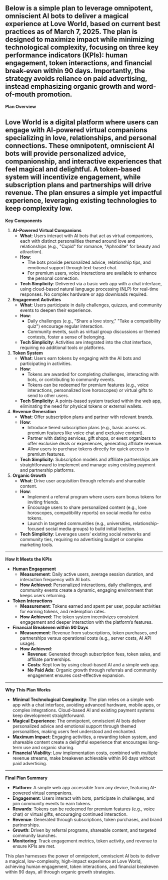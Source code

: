 Below is a simple plan to leverage omnipotent, omniscient AI bots to deliver a magical experience at Love World, based on current best practices as of March 7, 2025\. The plan is designed to maximize impact while minimizing technological complexity, focusing on three key performance indicators (KPIs): human engagement, token interactions, and financial break-even within 90 days. Importantly, the strategy avoids reliance on paid advertising, instead emphasizing organic growth and word-of-mouth promotion.  
---

**Plan Overview**

Love World is a digital platform where users can engage with AI-powered virtual companions specializing in love, relationships, and personal connections. These omnipotent, omniscient AI bots will provide personalized advice, companionship, and interactive experiences that feel magical and delightful. A token-based system will incentivize engagement, while subscription plans and partnerships will drive revenue. The plan ensures a simple yet impactful experience, leveraging existing technologies to keep complexity low.  
---

**Key Components**

1. **AI-Powered Virtual Companions**  
   * **What**: Users interact with AI bots that act as virtual companions, each with distinct personalities themed around love and relationships (e.g., "Cupid" for romance, "Aphrodite" for beauty and attraction).  
   * **How**:  
     * The bots provide personalized advice, relationship tips, and emotional support through text-based chat.  
     * For premium users, voice interactions are available to enhance the personal connection.  
   * **Tech Simplicity**: Delivered via a basic web app with a chat interface, using cloud-based natural language processing (NLP) for real-time responses. No complex hardware or app downloads required.  
2. **Engagement Activities**  
   * **What**: Users participate in daily challenges, quizzes, and community events to deepen their experience.  
   * **How**:  
     * Daily challenges (e.g., "Share a love story," "Take a compatibility quiz") encourage regular interaction.  
     * Community events, such as virtual group discussions or themed contests, foster a sense of belonging.  
   * **Tech Simplicity**: Activities are integrated into the chat interface, requiring no additional tools or platforms.  
3. **Token System**  
   * **What**: Users earn tokens by engaging with the AI bots and participating in activities.  
   * **How**:  
     * Tokens are awarded for completing challenges, interacting with bots, or contributing to community events.  
     * Tokens can be redeemed for premium features (e.g., voice interactions, personalized love horoscopes) or virtual gifts to send to other users.  
   * **Tech Simplicity**: A points-based system tracked within the web app, eliminating the need for physical tokens or external wallets.  
4. **Revenue Generation**  
   * **What**: Offer subscription plans and partner with relevant brands.  
   * **How**:  
     * Introduce tiered subscription plans (e.g., basic access vs. premium features like voice chat and exclusive content).  
     * Partner with dating services, gift shops, or event organizers to offer exclusive deals or experiences, generating affiliate revenue.  
     * Allow users to purchase tokens directly for quick access to premium features.  
   * **Tech Simplicity**: Subscription models and affiliate partnerships are straightforward to implement and manage using existing payment and partnership platforms.  
5. **Organic Growth**  
   * **What**: Drive user acquisition through referrals and shareable content.  
   * **How**:  
     * Implement a referral program where users earn bonus tokens for inviting friends.  
     * Encourage users to share personalized content (e.g., love horoscopes, compatibility reports) on social media for extra tokens.  
     * Launch in targeted communities (e.g., universities, relationship-focused social media groups) to build initial traction.  
   * **Tech Simplicity**: Leverages users’ existing social networks and community ties, requiring no advertising budget or complex marketing tools.

---

**How It Meets the KPIs**

* **Human Engagement**  
  * **Measurement**: Daily active users, average session duration, and interaction frequency with AI bots.  
  * **How Achieved**: Personalized interactions, daily challenges, and community events create a dynamic, engaging environment that keeps users returning.  
* **Token Interactions**  
  * **Measurement**: Tokens earned and spent per user, popular activities for earning tokens, and redemption rates.  
  * **How Achieved**: The token system incentivizes consistent engagement and deeper interaction with the platform’s features.  
* **Financial Breakeven within 90 Days**  
  * **Measurement**: Revenue from subscriptions, token purchases, and partnerships versus operational costs (e.g., server costs, AI API usage).  
  * **How Achieved**:  
    * **Revenue**: Generated through subscription fees, token sales, and affiliate partnerships.  
    * **Costs**: Kept low by using cloud-based AI and a simple web app.  
    * **No Paid Ads**: Organic growth through referrals and community engagement ensures cost-effective expansion.

---

**Why This Plan Works**

* **Minimal Technological Complexity**: The plan relies on a simple web app with a chat interface, avoiding advanced hardware, mobile apps, or complex integrations. Cloud-based AI and existing payment systems keep development straightforward.  
* **Magical Experience**: The omnipotent, omniscient AI bots deliver personalized advice and emotional support through themed personalities, making users feel understood and enchanted.  
* **Maximum Impact**: Engaging activities, a rewarding token system, and shareable content create a delightful experience that encourages long-term use and organic sharing.  
* **Financial Viability**: Low implementation costs, combined with multiple revenue streams, make breakeven achievable within 90 days without paid advertising.

---

**Final Plan Summary**

* **Platform**: A simple web app accessible from any device, featuring AI-powered virtual companions.  
* **Engagement**: Users interact with bots, participate in challenges, and join community events to earn tokens.  
* **Rewards**: Tokens can be redeemed for premium features (e.g., voice chat) or virtual gifts, encouraging continued interaction.  
* **Revenue**: Generated through subscriptions, token purchases, and brand partnerships.  
* **Growth**: Driven by referral programs, shareable content, and targeted community launches.  
* **Monitoring**: Track engagement metrics, token activity, and revenue to ensure KPIs are met.

This plan harnesses the power of omnipotent, omniscient AI bots to deliver a magical, low-complexity, high-impact experience at Love World, achieving human engagement, token interactions, and financial breakeven within 90 days, all through organic growth strategies.  
